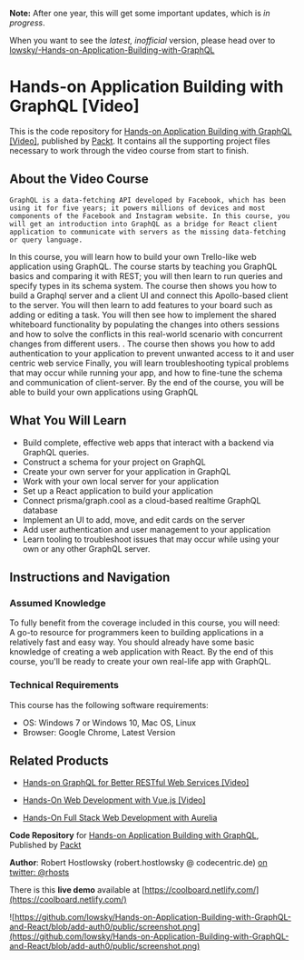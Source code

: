 **Note:** After one year, this will get some important updates, which is _in progress_.  

When you want to see the *latest, inofficial* version, please head over to [lowsky/-Hands-on-Application-Building-with-GraphQL](https://github.com/lowsky/-Hands-on-Application-Building-with-GraphQL)

# Hands-on Application Building with GraphQL [Video]
This is the code repository for [Hands-on Application Building with GraphQL [Video]](https://www.packtpub.com/web-development/hands-application-building-graphql-video?utm_source=github&utm_medium=repository&utm_campaign=9781788991865), published by [Packt](https://www.packtpub.com/?utm_source=github). It contains all the supporting project files necessary to work through the video course from start to finish.

## About the Video Course
	GraphQL is a data-fetching API developed by Facebook, which has been using it for five years; it powers millions of devices and most components of the Facebook and Instagram website. In this course, you will get an introduction into GraphQL as a bridge for React client application to communicate with servers as the missing data-fetching or query language.
  
In this course, you will learn how to build your own Trello-like web application using GraphQL. The course starts by teaching you GraphQL basics and comparing it with REST; you will then learn to run queries and specify types in its schema system. The course then shows you how to build a Graphql server and a client UI and connect this Apollo-based client to the server. You will then learn to add features to your board such as adding or editing a task. You will then see how to implement the shared whiteboard functionality by populating the changes into others sessions and how to solve the conflicts in this real-world scenario with concurrent changes from different users. . The course then shows you how to add authentication to your application to prevent unwanted access to it and user centric web service
Finally, you will learn troubleshooting typical problems that may occur while running your app, and how to fine-tune the schema and communication of client-server. By the end of the course, you will be able to build your own applications using GraphQL

<H2>What You Will Learn</H2>
<DIV class=book-info-will-learn-text>
<UL>
<LI>Build complete, effective web apps that interact with a backend via GraphQL queries. 
<LI>Construct a schema for your project on GraphQL 
<LI>Create your own server for your application in GraphQL&nbsp; 
<LI>Work with your own local server for your application 
<LI>Set up a React application to build your application 
<LI>Connect prisma/graph.cool as a cloud-based realtime GraphQL database 
<LI>Implement an UI to add, move, and edit cards on the server 
<LI>Add user authentication and user management to your application 
<LI>Learn tooling to troubleshoot issues that may occur while using your own or any other GraphQL server. </LI></UL></DIV>

## Instructions and Navigation
### Assumed Knowledge
To fully benefit from the coverage included in this course, you will need:<br/>
A go-to resource for programmers keen to building applications in a relatively fast and easy way. You should already have some basic knowledge of creating a web application with React. By the end of this course, you'll be ready to create your own real-life app with GraphQL.
### Technical Requirements
This course has the following software requirements:<br/>
<UL>
<LI>OS: Windows 7 or Windows 10, Mac OS, Linux
<LI>Browser: Google Chrome, Latest Version</LI></UL>

## Related Products
* [Hands-on GraphQL for Better RESTful Web Services [Video]](https://www.packtpub.com/application-development/hands-graphql-better-restful-web-services-video?utm_source=github&utm_medium=repository&utm_campaign=9781788995627)

* [Hands-On Web Development with Vue.js [Video]](https://www.packtpub.com/web-development/hands-web-development-vuejs-video?utm_source=github&utm_medium=repository&utm_campaign=9781787283039)

* [Hands-On Full Stack Web Development with Aurelia](https://www.packtpub.com/web-development/hands-full-stack-web-development-aurelia?utm_source=github&utm_medium=repository&utm_campaign=9781788833202)


**Code Repository** for 
[Hands-on Application Building with GraphQL](https://www.packtpub.com/web-development/hands-application-building-graphql-video), Published by [Packt](https://www.packtpub.com/)

**Author**: Robert Hostlowsky (robert.hostlowsky @ codecentric.de) [on twitter: @rhosts](https://www.twitter.com/rhosts) 

There is this **live demo** available at [https://coolboard.netlify.com/](https://coolboard.netlify.com/)

![https://github.com/lowsky/Hands-on-Application-Building-with-GraphQL-and-React/blob/add-auth0/public/screenshot.png](https://github.com/lowsky/Hands-on-Application-Building-with-GraphQL-and-React/blob/add-auth0/public/screenshot.png)
